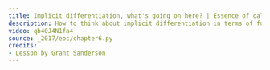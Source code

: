 ```yaml
---
title: Implicit differentiation, what's going on here? | Essence of calculus, chapter 6
description: How to think about implicit differentiation in terms of functions with multiple inputs, and tiny nudges to those inputs.
video: qb40J4N1fa4
source: _2017/eoc/chapter6.py
credits:
- Lesson by Grant Sanderson
---
```

